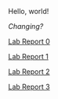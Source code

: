 Hello, world!

_Changing?_

[Lab Report 0](https://spriteson.github.io/cse15l-lab-reports/lab-report-1-week-0.html)

[Lab Report 1](https://spriteson.github.io/cse15l-lab-reports/lab-report-1-week-1.html)

[Lab Report 2](https://spriteson.github.io/cse15l-lab-reports/lab-report-2-week-3.html)

[Lab Report 3](https://spriteson.github.io/cse15l-lab-reports/lab-report-3-week-5.html)


